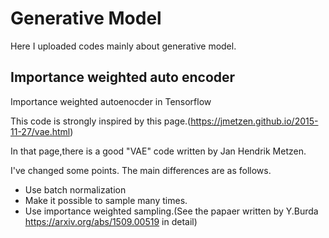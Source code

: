 # Generative Model

Here I uploaded codes mainly about generative model.  

## Importance weighted auto encoder

Importance weighted autoenocder in Tensorflow

This code is strongly inspired by this page.(https://jmetzen.github.io/2015-11-27/vae.html)

In that page,there is a good "VAE" code written by Jan Hendrik Metzen.

I've changed some points. The main differences are as follows.

* Use batch normalization
* Make it possible to sample many times.
* Use importance weighted sampling.(See the papaer written by Y.Burda https://arxiv.org/abs/1509.00519 in detail)